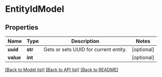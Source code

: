 # EntityIdModel

## Properties
Name | Type | Description | Notes
------------ | ------------- | ------------- | -------------
**uuid** | **str** | Gets or sets UUID for current entity. | [optional] 
**value** | **int** |  | [optional] 

[[Back to Model list]](../README.md#documentation-for-models) [[Back to API list]](../README.md#documentation-for-api-endpoints) [[Back to README]](../README.md)


